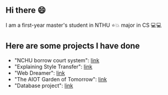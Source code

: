 
## Hi there :smile:

I am a first-year master's student in NTHU :star::boom: 
major in CS  :computer::computer:   

## Here are some projects I have done
* "NCHU borrow court system": [link](https://github.com/daaaaaaavid/NCHU-borrow-court)
* "Explaining Style Transfer": [link](https://github.com/ADockhorn/AIX-StyleTransfer)
* "Web Dreamer": [link](https://github.com/Edmond-Yang/web_project)
* "The AIOT Garden of Tomorrow": [link](https://github.com/Edmond-Yang/Aiot_Project)
* "Database project": [link](https://github.com/daaaaaaavid/Database)

<!--
* "Breakout": [link](https://github.com/Rinbow98/Breakout_master_python)
interesting in Computer Vision :star::boom:  
-->
